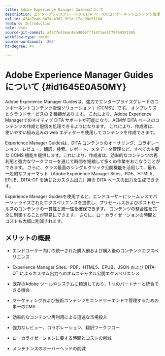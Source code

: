 ```yaml
---
title: Adobe Experience Manager Guidesについて
description: エンタープライズグレードの DITA ベースのコンポーネントコンテンツ管理ソリューションである Adobe Experience Manager Guides について説明します。 Experience Manager Guidesのメリットを理解する。
exl-id: 474e7eab-3474-4362-9f1d-17cc98e53184
feature: Introduction
role: User
source-git-commit: afa77e42eec4ea900efff14f1ae5f79464591505
workflow-type: tm+mt
source-wordcount: '263'
ht-degree: 4%

---
```


# Adobe Experience Manager Guidesについて {#id1645E0A50MY}

Adobe Experience Manager Guidesは、強力でエンタープライズグレードのコンポーネントコンテンツ管理ソリューション \（CCMS\）です。 オンプレミスとクラウドサービスの 2 種類があります。 これにより、Adobe Experience Managerでのネイティブ DITA サポートが可能になり、AEMが DITA ベースのコンテンツの作成と配信を処理できるようになります。 これにより、作成者は、使いやすい組み込みの web エディターを使用してコンテンツを作成できます。

Experience Manager Guidesは、DITA コンテンツのオーサリング、コラボレーション、レビュー、翻訳、検索、レポート、メタデータ管理など、すべての主要な CCMS 機能を提供します。これにより、作成者は、効率的なコンテンツの再利用と強力なワークフローを通じて時間を短縮して多くの作業をおこなうことができます。 さらに、クラス最高のシングルクリック公開機能を活用して、最も一般的なフォーマット（Adobe Experience Manager Sites、PDF、HTML5、EPUB、DITA-OT を通じたカスタム出力）用の DITA ベースの出力を生成できます。

Experience Manager Guidesを使用すると、エンドユーザーにシームレスでパーソナライズされたエクスペリエンスを提供し、プリセールスおよびポストセールスのコンテンツの一貫性と統一性を確保できます。 コンテンツの整合性を完全に制御することが容易にできます。 さらに、ローカライゼーションの時間とコストも大幅に削減されます。

## メリットの概要

- エンドユーザー向けの統一された購入前および購入後のコンテンツエクスペリエンス

- Experience Manager Sites、PDF、HTML5、EPUB、JSON および DITA-OT によるカスタム出力へのオムニチャネル公開エクスペリエンス

- 既存のAdobe ツールやシステムに精通しており、1 つのパートナーと統合できる機会

- マーケティングおよび技術コンテンツをエンドツーエンドで管理するための単一のCMS

- 効率的なコンテンツ再利用による迅速な市場投入

- 強力なレビュー、コラボレーション、翻訳ワークフロー

- ローカライゼーションに要する時間とコストの削減

- メンテナンスのオーバーヘッドの削減
